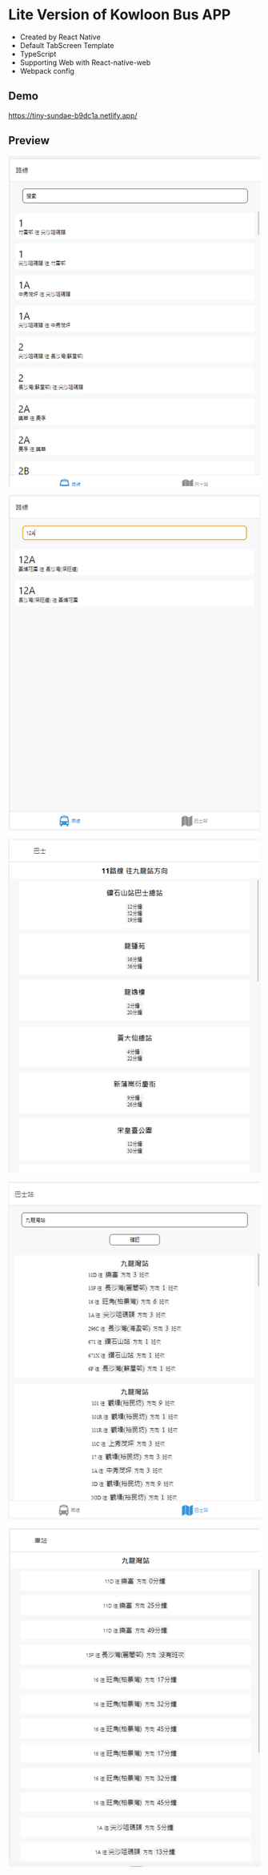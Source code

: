# Lite Version of Kowloon Bus APP
- Created by React Native
- Default TabScreen Template
- TypeScript
- Supporting Web with React-native-web
- Webpack config

## Demo
https://tiny-sundae-b9dc1a.netlify.app/

## Preview
![All Bus Route](https://github.com/henry951/bus_app/blob/master/screenshoots/all_routes.PNG)

![Search Bus Route](https://github.com/henry951/bus_app/blob/master/screenshoots/search_route.PNG)

![ETA of a Bus Route](https://github.com/henry951/bus_app/blob/master/screenshoots/route_ETA.PNG)

![Search Bus Stop](https://github.com/henry951/bus_app/blob/master/screenshoots/search_stops.PNG)

![Stop Bus ETA](https://github.com/henry951/bus_app/blob/master/screenshoots/stop_details.PNG)
